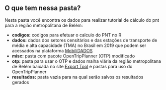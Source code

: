 ## O que tem nessa pasta?

Nesta pasta você encontra os dados para realizar tutorial de cálculo do pnt para a região metropolitana de Belém:

- **codigos:** codigos para efetuar o calculo do PNT no R
- **dados:** dados dos setores censitários e das estações de transporte de média e alta capacidade (TMA) no Brasil em 2019 que podem ser acessados na plataforma [MobiliDADOS](https://mobilidados.org.br/)
- **misc:** pasta com pacote OpenTripPlanner (OTP) modificado
- **otp:** pasta para usar o OTP e dados malha viária da região metropolitana de Belém baixada no site [Export Tool](https://export.hotosm.org/en/v3/) e pastas para uso do OpenTripPlanner
- **resultados:** pasta vazia para na qual serão salvos os resultados gerados

